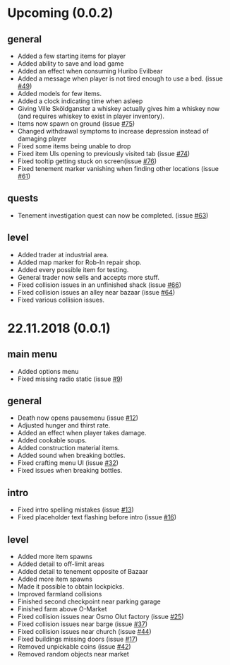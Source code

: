 # Upcoming (0.0.2)

## general

* Added a few starting items for player
* Added ability to save and load game
* Added an effect when consuming Huribo Evilbear
* Added a message when player is not tired enough to use a bed. (issue [#49](https://github.com/loiste-interactive/Open-Sewer-Issues/issues4449))
* Added models for few items.
* Added a clock indicating time when asleep 
* Giving Ville Sköldganster a whiskey actually gives him a whiskey now (and requires whiskey to exist in player inventory).
* Items now spawn on ground (issue [#75](https://github.com/loiste-interactive/Open-Sewer-Issues/issues75))
* Changed withdrawal symptoms to increase depression instead of damaging player
* Fixed some items being unable to drop
* Fixed item UIs opening to previously visited tab (issue [#74](https://github.com/loiste-interactive/Open-Sewer-Issues/issues74))
* Fixed tooltip getting stuck on screen(issue [#76](https://github.com/loiste-interactive/Open-Sewer-Issues/issues76))
* Fixed tenement marker vanishing when finding other locations (issue [#61](https://github.com/loiste-interactive/Open-Sewer-Issues/issues61))

## quests

* Tenement investigation quest can now be completed. (issue [#63](https://github.com/loiste-interactive/Open-Sewer-Issues/issues/63))

## level

* Added trader at industrial area.
* Added map marker for Rob-In repair shop.
* Added every possible item for testing.
* General trader now sells and accepts more stuff.
* Fixed collision issues in an unfinished shack (issue [#66](https://github.com/loiste-interactive/Open-Sewer-Issues/issues/66))
* Fixed collision issues an alley near bazaar (issue [#64](https://github.com/loiste-interactive/Open-Sewer-Issues/issues/64))
* Fixed various collision issues.


# 22.11.2018 (0.0.1)

## main menu

* Added options menu
* Fixed missing radio static (issue [#9](https://github.com/loiste-interactive/Open-Sewer-Issues/issues/9))

## general

* Death now opens pausemenu (issue [#12](https://github.com/loiste-interactive/Open-Sewer-Issues/issues/12))
* Adjusted hunger and thirst rate.
* Added an effect when player takes damage.
* Added cookable soups.
* Added construction material items.
* Added sound when breaking bottles.
* Fixed crafting menu UI  (issue [#32](https://github.com/loiste-interactive/Open-Sewer-Issues/issues/32))
* Fixed issues when breaking bottles.

## intro

* Fixed intro spelling mistakes (issue [#13](https://github.com/loiste-interactive/Open-Sewer-Issues/issues/13))
* Fixed placeholder text flashing before intro (issue [#16](https://github.com/loiste-interactive/Open-Sewer-Issues/issues/16))

## level

* Added more item spawns
* Added detail to off-limit areas
* Added detail to tenement opposite of Bazaar
* Added more item spawns
* Made it possible to obtain lockpicks.
* Improved farmland collisions
* Finished second checkpoint near parking garage
* Finished farm above O-Market
* Fixed collision issues near Osmo Olut factory (issue [#25](https://github.com/loiste-interactive/Open-Sewer-Issues/issues/25))
* Fixed collision issues near barge (issue [#37](https://github.com/loiste-interactive/Open-Sewer-Issues/issues/37))
* Fixed collision issues near church (issue [#44](https://github.com/loiste-interactive/Open-Sewer-Issues/issues/44))
* Fixed buildings missing doors (issue [#17](https://github.com/loiste-interactive/Open-Sewer-Issues/issues/17))
* Removed unpickable coins (issue [#42](https://github.com/loiste-interactive/Open-Sewer-Issues/issues/42))
* Removed random objects near market
